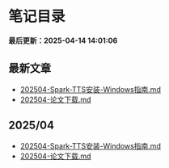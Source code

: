 # 笔记目录

**最后更新：2025-04-14 14:01:06**

## 最新文章

- [202504-Spark-TTS安装-Windows指南.md](202504/202504-Spark-TTS安装-Windows指南.md)
- [202504-论文下载.md](202504/202504-论文下载.md)

## 2025/04

- [202504-Spark-TTS安装-Windows指南.md](202504/202504-Spark-TTS安装-Windows指南.md)
- [202504-论文下载.md](202504/202504-论文下载.md)


